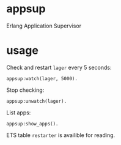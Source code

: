 appsup
======

Erlang Application Supervisor

usage
=====

Check and restart ```lager``` every 5 seconds:

```
appsup:watch(lager, 5000).
```


Stop checking:

```
appsup:unwatch(lager).
```


List apps:

```
appsup:show_apps().
```

ETS table ```restarter``` is availible for reading.
